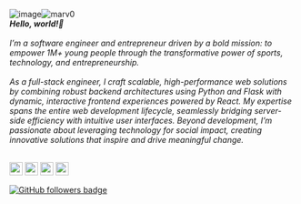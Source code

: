 ![image](https://github.com/user-attachments/assets/e4aefbce-7f31-487d-8dc9-6eb142aac836)<img src="https://visitor-badge.laobi.icu/badge?page_id=marv0/marv0" alt="marv0"/>   
<strong><em>Hello, world!👋</em></strong>
<br>
<br>
<em>
I’m a software engineer and entrepreneur driven by a bold mission: to empower 1M+ young people through the transformative power of sports, technology, and entrepreneurship.
<br>
<br>
As a full-stack engineer, I craft scalable, high-performance web solutions by combining robust backend architectures using Python and Flask with dynamic, interactive frontend experiences powered by React. My expertise spans the entire web development lifecycle, seamlessly bridging server-side efficiency with intuitive user interfaces. Beyond development, I’m passionate about leveraging technology for social impact, creating innovative solutions that inspire and drive meaningful change.
</em>
<br>
<br>
<p> 
   <a href="https://www.linkedin.com/in/marvin-ogot/"><img src="https://img.shields.io/badge/linkedin-%230077B5.svg?&style=for-the-badge&logo=linkedin&logoColor=white" height=23></a> 
   <a href="https://twitter.com/mrmarv0"><img src="https://img.shields.io/badge/Twitter-222222?style=for-the-badge&logo=twitter&logoColor=white" height=23></a>
   <a href="https://www.youtube.com/watch?v=p0uAJ6Eu4Rs"><img src="https://img.shields.io/badge/YouTube-FF0000?style=for-the-badge&logo=youtube&logoColor=white" height=23></a>
   <a href="http://wa.me//+254704562901"><img src="https://img.shields.io/badge/WhatsApp-25D366?style=for-the-badge&logo=whatsapp&logoColor=white" height=23></a>
   <!--- <a href="mailto:hello@mrmarv.in"><img src="https://img.shields.io/badge/Gmail-D14836?style=for-the-badge&logo=gmail&logoColor=white" height=23></a> --->
</p>
<p>
<a href="https://www.github.com/marv0" target="_blank" rel="no-referrer"><img src="https://img.shields.io/github/followers/marv0?logo=github&style=for-the-badge&color=282b2f&labelColor=0d1117" alt="GitHub followers badge" /></a> 
</p>


